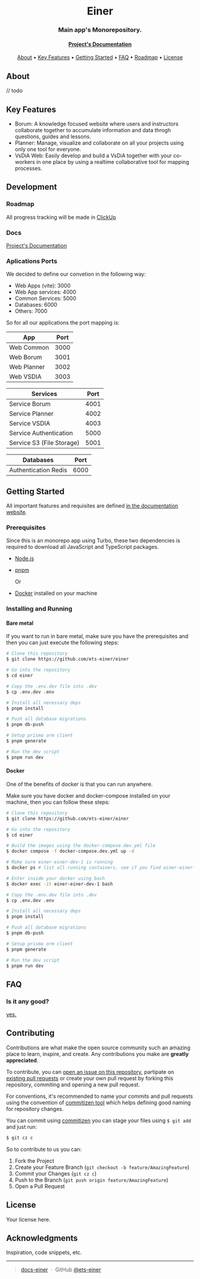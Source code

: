 <h1 align="center">
  <!-- <br> -->
  <!-- [Project's Logo] -->
  <br>
  Einer
  <br>
</h1>

<h3 align="center">Main app's Monorepository.</h3>

<h4 align="center">
  <a href="https://docs-einer.vercel.app/pt/bem-vindo">Project's Documentation</a>
</h4>

<!-- <p align="center">
  [Project's badges]
  Add badges of CI/CD or something idk
</p> -->

<p align="center">
  <a href="#about">About</a> •
  <a href="#key-features">Key Features</a> •
  <a href="#getting-started">Getting Started</a> •
  <a href="#faq">FAQ</a> •
  <a href="#roadmap">Roadmap</a> •
  <a href="#license">License</a>
</p>

<!-- ![screenshot](screenshots/1.jpg) any screenshot of each plataform is welcome here -->

## About

// todo

## Key Features

- Borum: A knowledge focused website where users and instructors collaborate together to accumulate information and data throgh questions, guides and lessons.
- Planner: Manage, visualize and collaborate on all your projects using only one tool for everyone.
- VsDiA Web: Easily develop and build a VsDiA together with your co-workers in one place by using a realtime collaborative tool for mapping processes.

## Development

### Roadmap

All progress tracking will be made in [ClickUp](https://clickup.com/)

### Docs

<a href="https://docs-einer.vercel.app/pt/bem-vindo">Project's Documentation</a>

### Aplications Ports

We decided to define our convetion in the following way:

- Web Apps (vite): 3000
- Web App services: 4000
- Common Services: 5000
- Databases: 6000
- Others: 7000

So for all our applications the port mapping is:

| App         | Port |
| ----------- | ---- |
| Web Common  | 3000 |
| Web Borum   | 3001 |
| Web Planner | 3002 |
| Web VSDIA   | 3003 |

| Services                  | Port |
| ------------------------- | ---- |
| Service Borum             | 4001 |
| Service Planner           | 4002 |
| Service VSDIA             | 4003 |
| Service Authentication    | 5000 |
| Service S3 (File Storage) | 5001 |

| Databases            | Port |
| -------------------- | ---- |
| Authentication Redis | 6000 |

## Getting Started

All important features and requisites are defined [in the documentation website](https://docs-einer.vercel.app/pt/bem-vindo).

### Prerequisites

Since this is an monorepo app using Turbo, these two dependencies is required to download all JavaScript and TypeScript packages.

- [Node.js](https://nodejs.org/en/)
- [pnpm](https://pnpm.io/)

  Or

- [Docker](https://www.docker.com/) installed on your machine

### Installing and Running

#### Bare metal

If you want to run in bare metal, make sure you have the prerequisites and then you can just execute the following steps:

```bash
# Clone this repository
$ git clone https://github.com/ets-einer/einer

# Go into the repository
$ cd einer

# Copy the .env.dev file into .dev
$ cp .env.dev .env

# Install all necessary deps
$ pnpm install

# Push all database migrations
$ pnpm db-push

# Setup prisma orm client
$ pnpm generate

# Run the dev script
$ pnpm run dev
```

#### Docker

One of the benefits of docker is that you can run anywhere.

Make sure you have docker and docker-compose installed on your machine, then you can follow these steps:

```sh
# Clone this repository
$ git clone https://github.com/ets-einer/einer

# Go into the repository
$ cd einer

# Build the images using the docker-compose.dev.yml file
$ docker compose -f docker-compose.dev.yml up -d

# Make sure einer-einer-dev-1 is running
$ docker ps # list all running containers, see if you find einer-einer-dev-1

# Enter inside your docker using bash
$ docker exec -it einer-einer-dev-1 bash

# Copy the .env.dev file into .dev
$ cp .env.dev .env

# Install all necessary deps
$ pnpm install

# Push all database migrations
$ pnpm db-push

# Setup prisma orm client
$ pnpm generate

# Run the dev script
$ pnpm run dev
```

## FAQ

### Is it any good?

[yes.](https://news.ycombinator.com/item?id=3067434)

## Contributing

Contributions are what make the open source community such an amazing place to learn, inspire, and create. Any contributions you make are **greatly appreciated**.

To contribute, you can [open an issue on this repository](https://github.com/ets-einer/einer/issues), partipate on [existing pull requests](https://github.com/ets-einer/einer/pulls) or create your own pull request by forking this repository, commiting and opening a new pull request.

For conventions, it's recommended to name your commits and pull requests using the convention of [commitizen tool](http://commitizen.github.io/cz-cli/) which helps defining good naming for repository changes.

You can commit using [commitizen](http://commitizen.github.io/cz-cli/) you can stage your files using `$ git add` and just run:

```sh
$ git cz c
```

So to contribute to us you can:

1. Fork the Project
2. Create your Feature Branch (`git checkout -b feature/AmazingFeature`)
3. Commit your Changes (`git cz c`)
4. Push to the Branch (`git push origin feature/AmazingFeature`)
5. Open a Pull Request

## License

Your license here.

## Acknowledgments

Inspiration, code snippets, etc.

---

> [docs-einer](https://docs-einer.vercel.app/) &nbsp;&middot;&nbsp;
> GitHub [@ets-einer](https://github.com/ets-einer)
